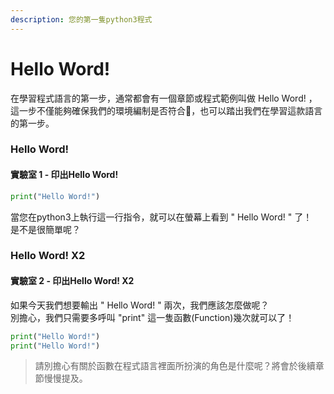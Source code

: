 ```yaml
---
description: 您的第一隻python3程式
---
```


# Hello Word!

在學習程式語言的第一步，通常都會有一個章節或程式範例叫做 Hello Word! ，這一步不僅能夠確保我們的環境編制是否符合，也可以踏出我們在學習這款語言的第一步。

### Hello Word!

#### 實驗室 1 - 印出Hello Word!

```python
print("Hello Word!")
```

當您在python3上執行這一行指令，就可以在螢幕上看到 " Hello Word! " 了！  
是不是很簡單呢？

### Hello Word! X2

#### 實驗室 2 - 印出Hello Word! X2

如果今天我們想要輸出 " Hello Word! "  兩次，我們應該怎麼做呢？  
別擔心，我們只需要多呼叫 "print" 這一隻函數\(Function\)幾次就可以了！

```python
print("Hello Word!")
print("Hello Word!")
```

> 請別擔心有關於函數在程式語言裡面所扮演的角色是什麼呢？將會於後續章節慢慢提及。



